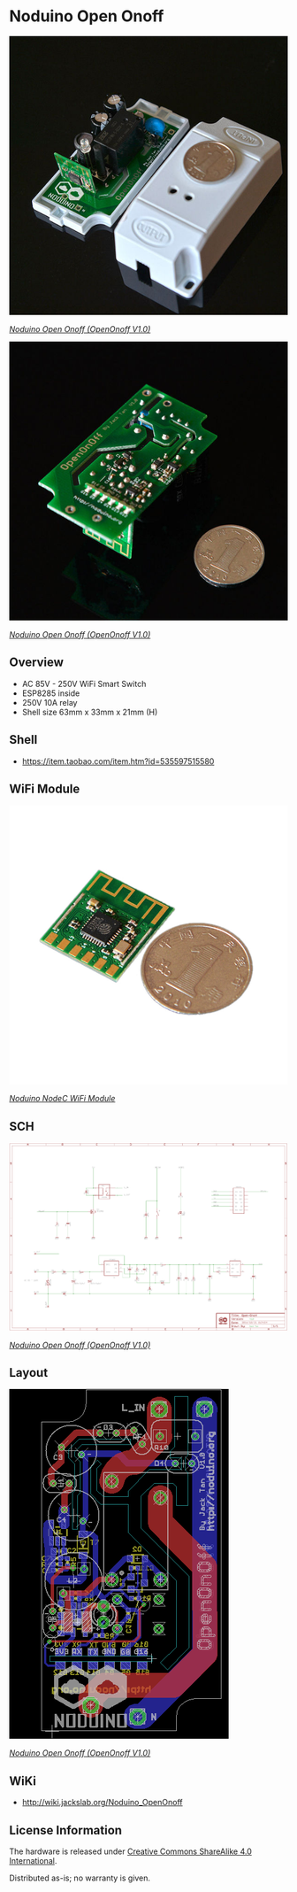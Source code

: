 Noduino Open Onoff
=======================================

![Noduino Open Onoff Shell](open-onoff-board-shell.jpg)

[*Noduino Open Onoff (OpenOnoff V1.0)*](http://wiki.jackslab.org/Noduino_OpenOnoff)


![Noduino Open Onoff Board](open-onoff-board.jpg)

[*Noduino Open Onoff (OpenOnoff V1.0)*](http://wiki.jackslab.org/Noduino_OpenOnoff)


Overview
-------------------

* AC 85V - 250V WiFi Smart Switch
* ESP8285 inside
* 250V 10A relay
* Shell size 63mm x 33mm x 21mm (H)


Shell
-------------------

* https://item.taobao.com/item.htm?id=535597515580


WiFi Module
-------------------

![NodeC](smartnode.jpg)

[*Noduino NodeC WiFi Module*](http://wiki.jackslab.org/Noduino_SmartNode)


SCH
-------------------

![Noduino Open Onoff sch](open-onoff-v1.0-sch.png)

[*Noduino Open Onoff (OpenOnoff V1.0)*](http://wiki.jackslab.org/Noduino_OpenOnoff)


Layout
-------------------

![Noduino Open Onoff layout](open-onoff-v1.0-layout.png)

[*Noduino Open Onoff (OpenOnoff V1.0)*](http://wiki.jackslab.org/Noduino_OpenOnoff)


WiKi
-------------------

* http://wiki.jackslab.org/Noduino_OpenOnoff


License Information
-------------------
The hardware is released under [Creative Commons ShareAlike 4.0 International](https://creativecommons.org/licenses/by-sa/4.0/).

Distributed as-is; no warranty is given.
